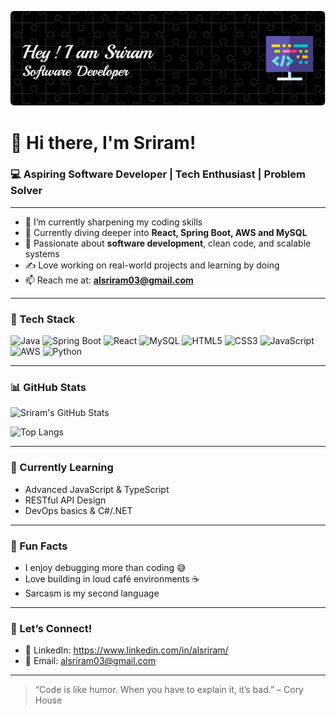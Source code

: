 <p align="center">
  <img src="https://raw.githubusercontent.com/Sriram110603/Sriram110603/main/github-header-image.png" alt="Hey! I am Sriram" />
</p>


# 👋 Hi there, I'm Sriram!


### 💻 Aspiring Software Developer | Tech Enthusiast | Problem Solver

---

- 🔭 I’m currently sharpening my coding skills
- 🌱 Currently diving deeper into **React, Spring Boot, AWS and MySQL**
- 👀 Passionate about **software development**, clean code, and scalable systems
- ✍️ Love working on real-world projects and learning by doing
- 📫 Reach me at: **alsriram03@gmail.com**

---

### 🧰 Tech Stack
![Java](https://img.shields.io/badge/Java-007396?style=for-the-badge&logo=java&logoColor=white)
![Spring Boot](https://img.shields.io/badge/SpringBoot-6DB33F?style=for-the-badge&logo=spring-boot&logoColor=white)
![React](https://img.shields.io/badge/React-20232A?style=for-the-badge&logo=react&logoColor=61DAFB)
![MySQL](https://img.shields.io/badge/MySQL-00758F?style=for-the-badge&logo=mysql&logoColor=white)
![HTML5](https://img.shields.io/badge/HTML5-e34c26?style=for-the-badge&logo=html5&logoColor=white)
![CSS3](https://img.shields.io/badge/CSS3-264de4?style=for-the-badge&logo=css3&logoColor=white)
![JavaScript](https://img.shields.io/badge/JavaScript-F7DF1E?style=for-the-badge&logo=javascript&logoColor=black)
![AWS](https://img.shields.io/badge/AWS-232F3E?style=for-the-badge&logo=amazonaws&logoColor=white)
![Python](https://img.shields.io/badge/Python-3776AB?style=for-the-badge&logo=python&logoColor=white)

---

### 📊 GitHub Stats
![Sriram's GitHub Stats](https://github-readme-stats.vercel.app/api?username=Sriram110603&show_icons=true&theme=github_dark)

![Top Langs](https://github-readme-stats.vercel.app/api/top-langs/?username=Sriram110603&layout=compact&theme=github_dark)


---

### 🧠 Currently Learning
- Advanced JavaScript & TypeScript
- RESTful API Design
- DevOps basics & C#/.NET

---

### 🎯 Fun Facts
- I enjoy debugging more than coding 😅
- Love building in loud café environments ☕
- Sarcasm is my second language

---
### 🤝 Let’s Connect!
- 💼 LinkedIn: https://www.linkedin.com/in/alsriram/ 
- 📨 Email: alsriram03@gmail.com

---

> “Code is like humor. When you have to explain it, it’s bad.” – Cory House

<!---
Sriram110603/Sriram110603 is a ✨ special ✨ repository because its `README.md` (this file) appears on your GitHub profile.
You can click the Preview link to take a look at your changes.
--->
